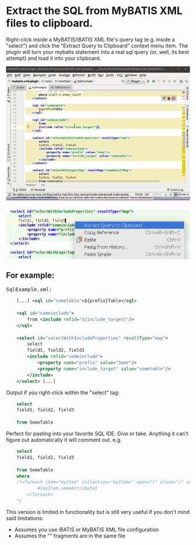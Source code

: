 # Extract the SQL from MyBATIS XML files to clipboard.
      
Right-click inside a MyBATIS/iBATIS XML file's query tag (e.g. inside a "select") and click the "Extract Query to Clipboard" context menu item. The plugin will turn your mybatis statement into a real sql query (or, well, its best attempt) and load it into your clipboard.

![example-usage-gif]

![Right click in the tag you want extracted and select "Extract Query to Clipboard"][right-click-example-img]

## For example:

<tt>SqlExample.xml:</tt>

```xml
    [...] <sql id="sometable">${prefix}Table</sql>

    <sql id="someinclude">
        from <include refid="${include_target}"/>
    </sql>

    <select id="selectWithIncludeProperties" resultType="map">
        select
        field1, field2, field3
        <include refid="someinclude">
            <property name="prefix" value="Some"/>
            <property name="include_target" value="sometable"/>
        </include>
    </select> [...]
```

Output if you right-click within the "select" tag:

```sql
    select
    field1, field2, field3

    from SomeTable
```

Perfect for pasting into your favorite SQL IDE. Give or take. Anything it can't figure out automatically it will comment out. e.g. 


```sql
    select
    field1, field2, field3

    from SomeTable
    where
    /*<foreach item="myItem" collection="myItems" open="(" close=")" separator=",">
            #{myItem.someAttribute}
        </foreach>
    */
```

This version is limited in functionality but is still very useful if you don't mind said limitations:

* Assumes you use iBATIS or MyBATIS XML file configuration
* Assumes the "<sql>" fragments are in the same file

[example-usage-gif]: https://github.com/inanutshellus/mybatis-xml-intellij-plugin/blob/master/mybatis-plugin-example-usage.gif
[right-click-example-img]: https://github.com/inanutshellus/mybatis-xml-intellij-plugin/blob/master/mybatis-xml-intellij-plugin-right-click-example.png

